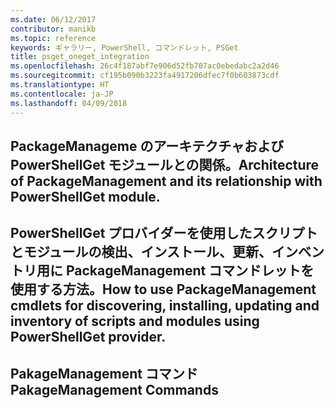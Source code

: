 ```yaml
---
ms.date: 06/12/2017
contributor: manikb
ms.topic: reference
keywords: ギャラリー, PowerShell, コマンドレット, PSGet
title: psget_oneget_integration
ms.openlocfilehash: 26c4f187abf7e906d52fb707ac0ebedabc2a2d46
ms.sourcegitcommit: cf195b090b3223fa4917206dfec7f0b603873cdf
ms.translationtype: HT
ms.contentlocale: ja-JP
ms.lasthandoff: 04/09/2018
---
```

## <a name="architecture-of-packagemanagement-and-its-relationship-with-powershellget-module"></a><span data-ttu-id="13a14-103">PackageManageme のアーキテクチャおよび PowerShellGet モジュールとの関係。</span><span class="sxs-lookup"><span data-stu-id="13a14-103">Architecture of PackageManagement and its relationship with PowerShellGet module.</span></span>

## <a name="how-to-use-packagemanagement-cmdlets-for-discovering-installing-updating-and-inventory-of-scripts-and-modules-using-powershellget-provider"></a><span data-ttu-id="13a14-104">PowerShellGet プロバイダーを使用したスクリプトとモジュールの検出、インストール、更新、インベントリ用に PackageManagement コマンドレットを使用する方法。</span><span class="sxs-lookup"><span data-stu-id="13a14-104">How to use PackageManagement cmdlets for discovering, installing, updating and inventory of scripts and modules using PowerShellGet provider.</span></span>

## <a name="pakagemanagement-commands"></a><span data-ttu-id="13a14-105">PakageManagement コマンド</span><span class="sxs-lookup"><span data-stu-id="13a14-105">PakageManagement Commands</span></span>